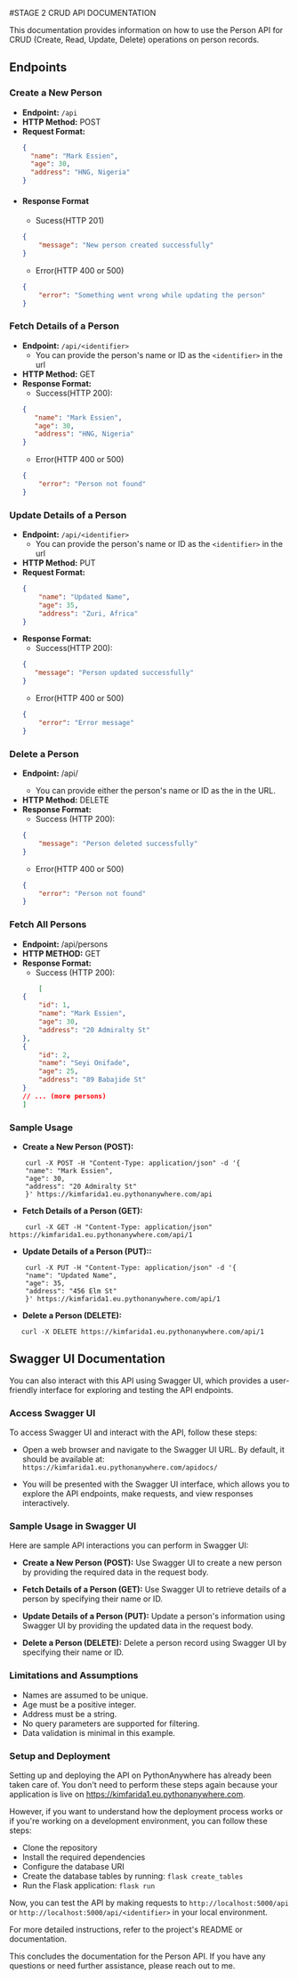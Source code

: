 #STAGE 2 CRUD API DOCUMENTATION

This documentation provides information on how to use the Person API for CRUD (Create, Read, Update, Delete) operations on person records.

## Endpoints

### Create a New Person
- **Endpoint:** `/api`
- **HTTP Method:** POST
- **Request Format:**
  ```json
  {
    "name": "Mark Essien",
    "age": 30,
    "address": "HNG, Nigeria"
  }
  ```
- #### Response Format
    - Sucess(HTTP 201)
    ```json
    {
        "message": "New person created successfully"
    }
    ```
    - Error(HTTP 400 or 500)
    ```json
    {
        "error": "Something went wrong while updating the person"
    }
    ```
### Fetch Details of a Person
- **Endpoint:** `/api/<identifier>`
    - You can provide the person's name or ID as the `<identifier>` in the url
- **HTTP Method:** GET
- **Response Format:**
    - Success(HTTP 200):
     ```json
    {
        "name": "Mark Essien",
        "age": 30,
        "address": "HNG, Nigeria"
    }
    ```
    - Error(HTTP 400 or 500)
    ```json
    {
        "error": "Person not found"
    }
    ```

### Update Details of a Person
- **Endpoint:** `/api/<identifier>`
    - You can provide the person's name or ID as the `<identifier>` in the url
- **HTTP Method:** PUT
- **Request Format:**
    ```json
    {
        "name": "Updated Name",
        "age": 35,
        "address": "Zuri, Africa"
    }
    ```
- **Response Format:**
    - Success(HTTP 200):
     ```json
     {
        "message": "Person updated successfully"
    }
    ```
    - Error(HTTP 400 or 500)
    ```json
    {
        "error": "Error message"
    }

    ```
### Delete a Person
- **Endpoint:** /api/<identifier>
    - You can provide either the person's name or ID as the <identifier> in the URL.
- **HTTP Method:** DELETE
- **Response Format:**
    - Success (HTTP 200):
    ```json
    {
        "message": "Person deleted successfully"
    }

    ```
    - Error(HTTP 400 or 500)
    ```json
    {
        "error": "Person not found"
    }

### Fetch All Persons
- **Endpoint:** /api/persons
- **HTTP METHOD:** GET
- **Response Format:**
    - Success (HTTP 200):
    ```json
        [
    {
        "id": 1,
        "name": "Mark Essien",
        "age": 30,
        "address": "20 Admiralty St"
    },
    {
        "id": 2,
        "name": "Seyi Onifade",
        "age": 25,
        "address": "89 Babajide St"
    }
    // ... (more persons)
    ]

    ```
### Sample Usage
- **Create a New Person (POST):**
```
    curl -X POST -H "Content-Type: application/json" -d '{
    "name": "Mark Essien",
    "age": 30,
    "address": "20 Admiralty St"
    }' https://kimfarida1.eu.pythonanywhere.com/api
```
- **Fetch Details of a Person (GET):**
```
    curl -X GET -H "Content-Type: application/json" https://kimfarida1.eu.pythonanywhere.com/api/1

```

- **Update Details of a Person (PUT)::**
```
    curl -X PUT -H "Content-Type: application/json" -d '{
    "name": "Updated Name",
    "age": 35,
    "address": "456 Elm St"
    }' https://kimfarida1.eu.pythonanywhere.com/api/1
```

- **Delete a Person (DELETE):**
```
   curl -X DELETE https://kimfarida1.eu.pythonanywhere.com/api/1
```

## Swagger UI Documentation

You can also interact with this API using Swagger UI, which provides a user-friendly interface for exploring and testing the API endpoints.

### Access Swagger UI

To access Swagger UI and interact with the API, follow these steps:

*  Open a web browser and navigate to the Swagger UI URL. By default, it should be available at: `https://kimfarida1.eu.pythonanywhere.com/apidocs/`

* You will be presented with the Swagger UI interface, which allows you to explore the API endpoints, make requests, and view responses interactively.

### Sample Usage in Swagger UI

Here are sample API interactions you can perform in Swagger UI:

- **Create a New Person (POST):** Use Swagger UI to create a new person by providing the required data in the request body.

- **Fetch Details of a Person (GET):** Use Swagger UI to retrieve details of a person by specifying their name or ID.

- **Update Details of a Person (PUT):** Update a person's information using Swagger UI by providing the updated data in the request body.

- **Delete a Person (DELETE):** Delete a person record using Swagger UI by specifying their name or ID.

### Limitations and Assumptions
- Names are assumed to be unique.
- Age must be a positive integer.
- Address must be a string.
- No query parameters are supported for filtering.
- Data validation is minimal in this example.

### Setup and Deployment
Setting up and deploying the API on PythonAnywhere has already been taken care of. You don't need to perform these steps again because your application is live on https://kimfarida1.eu.pythonanywhere.com.

However, if you want to understand how the deployment process works or if you're working on a development environment, you can follow these steps:

* Clone the repository
* Install the required dependencies 
* Configure the database URI 
* Create the database tables by running: `flask create_tables`
* Run the Flask application: `flask run`

Now, you can test the API by making requests to `http://localhost:5000/api` or `http://localhost:5000/api/<identifier>` in your local environment.

For more detailed instructions, refer to the project's README or documentation.

This concludes the documentation for the Person API. If you have any questions or need further assistance, please reach out to me.
